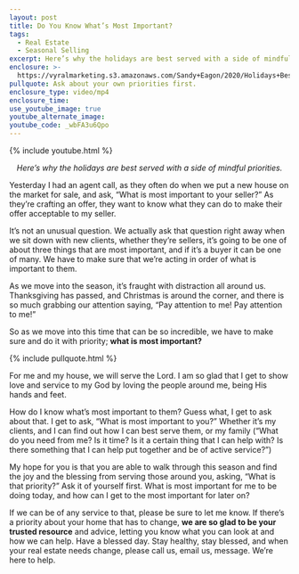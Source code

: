 ```yaml
---
layout: post
title: Do You Know What’s Most Important?
tags:
  - Real Estate
  - Seasonal Selling
excerpt: Here’s why the holidays are best served with a side of mindful priorities.
enclosure: >-
  https://vyralmarketing.s3.amazonaws.com/Sandy+Eagon/2020/Holidays+Best+Served+Up+with+Priority.mp4
pullquote: Ask about your own priorities first.
enclosure_type: video/mp4
enclosure_time:
use_youtube_image: true
youtube_alternate_image:
youtube_code: _wbFA3u6Qpo
---
```


{% include youtube.html %}

<p style="text-align: center;"><em>Here’s why the holidays are best served with a side of mindful priorities.</em></p>

Yesterday I had an agent call, as they often do when we put a new house on the market for sale, and ask, “What is most important to your seller?” As they’re crafting an offer, they want to know what they can do to make their offer acceptable to my seller.

It’s not an unusual question. We actually ask that question right away when we sit down with new clients, whether they’re sellers, it’s going to be one of about three things that are most important, and if it’s a buyer it can be one of many. We have to make sure that we’re acting in order of what is important to them.

As we move into the season, it’s fraught with distraction all around us. Thanksgiving has passed, and Christmas is around the corner, and there is so much grabbing our attention saying, “Pay attention to me\! Pay attention to me\!”&nbsp;

So as we move into this time that can be so incredible, we have to make sure and do it with priority; **what is most important?**

{% include pullquote.html %}

For me and my house, we will serve the Lord. I am so glad that I get to show love and service to my God by loving the people around me, being His hands and feet.&nbsp;

How do I know what’s most important to them? Guess what, I get to ask about that. I get to ask, “What is most important to you?” Whether it’s my clients, and I can find out how I can best serve them, or my family (“What do you need from me? Is it time? Is it a certain thing that I can help with? Is there something that I can help put together and be of active service?”)

My hope for you is that you are able to walk through this season and find the joy and the blessing from serving those around you, asking, “What is that priority?” Ask it of yourself first. What is most important for me to be doing today, and how can I get to the most important for later on?

If we can be of any service to that, please be sure to let me know. If there’s a priority about your home that has to change, **we are so glad to be your trusted resource** and advice, letting you know what you can look at and how we can help. Have a blessed day. Stay healthy, stay blessed, and when your real estate needs change, please call us, email us, message. We’re here to help.